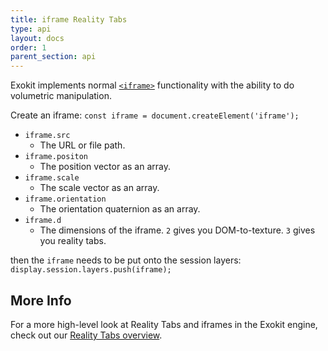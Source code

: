 ```yaml
---
title: iframe Reality Tabs 
type: api
layout: docs
order: 1
parent_section: api
---
```


Exokit implements normal [`<iframe>`](https://developer.mozilla.org/en-US/docs/Web/HTML/Element/iframe) functionality with the ability to do volumetric manipulation.


Create an iframe:
`const iframe = document.createElement('iframe');`


- `iframe.src`
    - The URL or file path.
- `iframe.positon`
    - The position vector as an array.
- `iframe.scale`
    - The scale vector as an array.
- `iframe.orientation`
    - The orientation quaternion as an array. 
- `iframe.d`
    - The dimensions of the iframe. `2` gives you DOM-to-texture. `3` gives you reality tabs.

then the `iframe` needs to be put onto the session layers:
`display.session.layers.push(iframe);`


## More Info

For a more high-level look at Reality Tabs and iframes in the Exokit engine, check out our [Reality Tabs overview](../sdk/realityTabs).
